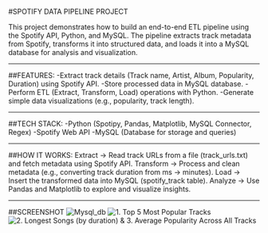 #SPOTIFY DATA PIPELINE PROJECT 

This project demonstrates how to build an end-to-end ETL pipeline using the Spotify API, Python, and MySQL.
The pipeline extracts track metadata from Spotify, transforms it into structured data, and loads it into a MySQL database for analysis and visualization.

------

##FEATURES:
-Extract track details (Track name, Artist, Album, Popularity, Duration) using Spotify API.
-Store processed data in MySQL database.
-Perform ETL (Extract, Transform, Load) operations with Python.
-Generate simple data visualizations (e.g., popularity, track length). 

-----

##TECH STACK:
-Python (Spotipy, Pandas, Matplotlib, MySQL Connector, Regex)
-Spotify Web API
-MySQL (Database for storage and queries)

-----

##HOW IT WORKS:
Extract → Read track URLs from a file (track_urls.txt) and fetch metadata using Spotify API.
Transform → Process and clean metadata (e.g., converting track duration from ms → minutes).
Load → Insert the transformed data into MySQL (spotify_track table).
Analyze → Use Pandas and Matplotlib to explore and visualize insights.

-----

##SCREENSHOT
![Mysql_db](db.png)
![1. Top 5 Most Popular Tracks](usecase1.png) 
![2. Longest Songs (by duration) & 3. Average Popularity Across All Tracks](usecase2&3.png)


